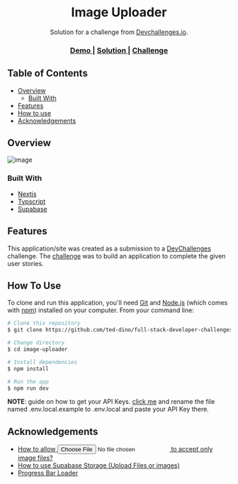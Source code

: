 <h1 align="center">Image Uploader</h1>

<div align="center">
   Solution for a challenge from  <a href="http://devchallenges.io" target="_blank">Devchallenges.io</a>.
</div>

<div align="center">
  <h3>
    <a href="https://full-stack-developer-challenges.vercel.app/">
      Demo
    </a>
    <span> | </span>
    <a href="https://devchallenges.io/solutions/HRpLS6HjYaFPqCvUY4HM">
      Solution
    </a>
    <span> | </span>
    <a href="https://devchallenges.io/challenges/O2iGT9yBd6xZBrOcVirx">
      Challenge
    </a>
  </h3>
</div>

## Table of Contents

- [Overview](#overview)
  - [Built With](#built-with)
- [Features](#features)
- [How to use](#how-to-use)
- [Acknowledgements](#acknowledgements)

## Overview

![image](https://user-images.githubusercontent.com/84649871/183239720-3facfed7-3e79-40ad-9662-a36d9c29c6f5.png)

### Built With

- [Nextjs](https://nextjs.org/)
- [Typscript](https://www.typescriptlang.org/)
- [Supabase](https://supabase.com/)

## Features

This application/site was created as a submission to a [DevChallenges](https://devchallenges.io/challenges) challenge. The [challenge](https://devchallenges.io/challenges/O2iGT9yBd6xZBrOcVirx) was to build an application to complete the given user stories.

## How To Use

To clone and run this application, you'll need [Git](https://git-scm.com) and [Node.js](https://nodejs.org/en/download/) (which comes with [npm](http://npmjs.com)) installed on your computer. From your command line:

```bash
# Clone this repository
$ git clone https://github.com/ted-dino/full-stack-developer-challenges/tree/main/image-uploader

# Change directory
$ cd image-uploader

# Install dependencies
$ npm install

# Run the app
$ npm run dev
```
<strong>NOTE</strong>: guide on how to get your API Keys. [click me](https://supabase.com/docs/guides/with-nextjs#get-the-api-keys) and rename the file named .env.local.example to .env.local and paste your API Key there.


## Acknowledgements

- [How to allow <input type="file"> to accept only image files?](https://stackoverflow.com/questions/3828554/how-to-allow-input-type-file-to-accept-only-image-files#:~:text=11-,using,-type%3D%22file%22%20and)
- [How to use Supabase Storage (Upload Files or images)](https://youtu.be/yLdOpLk7bsI)
- [Progress Bar Loader](https://codepen.io/headquarter8302/pen/PoORrmY)
